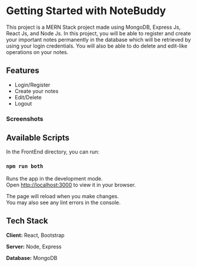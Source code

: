 # Getting Started with NoteBuddy

This project is a MERN Stack project made using MongoDB, Express Js, React Js, and Node Js. In this project, you will be able to register and create your important notes permanently in the database which will be retrieved by using your login credentials. You will also be able to do delete and edit-like operations on your notes.


## Features

- Login/Register
- Create your notes
- Edit/Delete
- Logout


### Screenshots


## Available Scripts

In the FrontEnd directory, you can run:

### `npm run both`

Runs the app in the development mode.\
Open [http://localhost:3000](http://localhost:3000) to view it in your browser.

The page will reload when you make changes.\
You may also see any lint errors in the console.


## Tech Stack

**Client:** React, Bootstrap 

**Server:** Node, Express

**Database:** MongoDB
